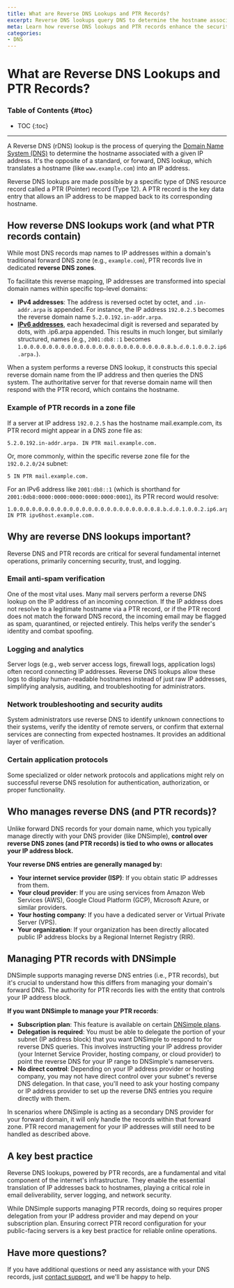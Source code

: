 ```yaml
---
title: What are Reverse DNS Lookups and PTR Records?
excerpt: Reverse DNS lookups query DNS to determine the hostname associated with a given IP address.
meta: Learn how reverse DNS lookups and PTR records enhance the security and user experience of SSH connections.
categories:
- DNS
---
```

# What are Reverse DNS Lookups and PTR Records?

### Table of Contents {#toc}
* TOC
{:toc}

---

A Reverse DNS (rDNS) lookup is the process of querying the [Domain Name System (DNS)](/articles/what-is-dns/) to determine the hostname associated with a given IP address. It's the opposite of a standard, or forward, DNS lookup, which translates a hostname (like `www.example.com`) into an IP address.

Reverse DNS lookups are made possible by a specific type of DNS resource record called a PTR (Pointer) record (Type 12). A PTR record is the key data entry that allows an IP address to be mapped back to its corresponding hostname.

## How reverse DNS lookups work (and what PTR records contain)
While most DNS records map names to IP addresses within a domain's traditional forward DNS zone (e.g., `example.com`), PTR records live in dedicated **reverse DNS zones**.

To facilitate this reverse mapping, IP addresses are transformed into special domain names within specific top-level domains:

- **IPv4 addresses**: The address is reversed octet by octet, and `.in-addr.arpa` is appended. For instance, the IP address `192.0.2.5` becomes the reverse domain name `5.2.0.192.in-addr.arpa`.
- [**IPv6 addresses**](/articles/ipv6-support/), each hexadecimal digit is reversed and separated by dots, with .ip6.arpa appended. This results in much longer, but similarly structured, names (e.g., `2001:db8::1` becomes `1.0.0.0.0.0.0.0.0.0.0.0.0.0.0.0.0.0.0.0.0.0.0.0.8.b.d.0.1.0.0.2.ip6.arpa.`).

When a system performs a reverse DNS lookup, it constructs this special reverse domain name from the IP address and then queries the DNS system. The authoritative server for that reverse domain name will then respond with the PTR record, which contains the hostname.

### Example of PTR records in a zone file
If a server at IP address `192.0.2.5` has the hostname mail.example.com, its PTR record might appear in a DNS zone file as:
```
5.2.0.192.in-addr.arpa. IN PTR mail.example.com.
```
Or, more commonly, within the specific reverse zone file for the `192.0.2.0/24` subnet:
```
5 IN PTR mail.example.com.
```
For an IPv6 address like `2001:db8::1` (which is shorthand for `2001:0db8:0000:0000:0000:0000:0000:0001`), its PTR record would resolve:
```
1.0.0.0.0.0.0.0.0.0.0.0.0.0.0.0.0.0.0.0.0.0.0.0.8.b.d.0.1.0.0.2.ip6.arpa. IN PTR ipv6host.example.com.
```

## Why are reverse DNS lookups important?
Reverse DNS and PTR records are critical for several fundamental internet operations, primarily concerning security, trust, and logging.

### Email anti-spam verification
One of the most vital uses. Many mail servers perform a reverse DNS lookup on the IP address of an incoming connection. If the IP address does not resolve to a legitimate hostname via a PTR record, or if the PTR record does not match the forward DNS record, the incoming email may be flagged as spam, quarantined, or rejected entirely. This helps verify the sender's identity and combat spoofing.

### Logging and analytics
Server logs (e.g., web server access logs, firewall logs, application logs) often record connecting IP addresses. Reverse DNS lookups allow these logs to display human-readable hostnames instead of just raw IP addresses, simplifying analysis, auditing, and troubleshooting for administrators.

### Network troubleshooting and security audits 
System administrators use reverse DNS to identify unknown connections to their systems, verify the identity of remote servers, or confirm that external services are connecting from expected hostnames. It provides an additional layer of verification.

### Certain application protocols 
Some specialized or older network protocols and applications might rely on successful reverse DNS resolution for authentication, authorization, or proper functionality.

## Who manages reverse DNS (and PTR records)?
Unlike forward DNS records for your domain name, which you typically manage directly with your DNS provider (like DNSimple), **control over reverse DNS zones (and PTR records) is tied to who owns or allocates your IP address block.**

**Your reverse DNS entries are generally managed by:**
- **Your internet service provider (ISP)**: If you obtain static IP addresses from them.
- **Your cloud provider**: If you are using services from Amazon Web Services (AWS), Google Cloud Platform (GCP), Microsoft Azure, or similar providers.
- **Your hosting company**: If you have a dedicated server or Virtual Private Server (VPS).
- **Your organization**: If your organization has been directly allocated public IP address blocks by a Regional Internet Registry (RIR).

## Managing PTR records with DNSimple
DNSimple supports managing reverse DNS entries (i.e., PTR records), but it's crucial to understand how this differs from managing your domain's forward DNS. The authority for PTR records lies with the entity that controls your IP address block.

**If you want DNSimple to manage your PTR records**:
- **Subscription plan**: This feature is available on certain [DNSimple plans](https://dnsimple.com/pricing).
- **Delegation is required**: You must be able to delegate the portion of your subnet (IP address block) that you want DNSimple to respond to for reverse DNS queries. This involves instructing your IP address provider (your Internet Service Provider, hosting company, or cloud provider) to point the reverse DNS for your IP range to DNSimple's nameservers.
- **No direct control**: Depending on your IP address provider or hosting company, you may not have direct control over your subnet's reverse DNS delegation. In that case, you'll need to ask your hosting company or IP address provider to set up the reverse DNS entries you require directly with them.

<info>
In scenarios where DNSimple is acting as a secondary DNS provider for your forward domain, it will only handle the records within that forward zone. PTR record management for your IP addresses will still need to be handled as described above.
</info>

## A key best practice
Reverse DNS lookups, powered by PTR records, are a fundamental and vital component of the internet's infrastructure. They enable the essential translation of IP addresses back to hostnames, playing a critical role in email deliverability, server logging, and network security. 

While DNSimple supports managing PTR records, doing so requires proper delegation from your IP address provider and may depend on your subscription plan. Ensuring correct PTR record configuration for your public-facing servers is a key best practice for reliable online operations.

## Have more questions? 
If you have additional questions or need any assistance with your DNS records, just [contact support](https://dnsimple.com/feedback), and we'll be happy to help.
